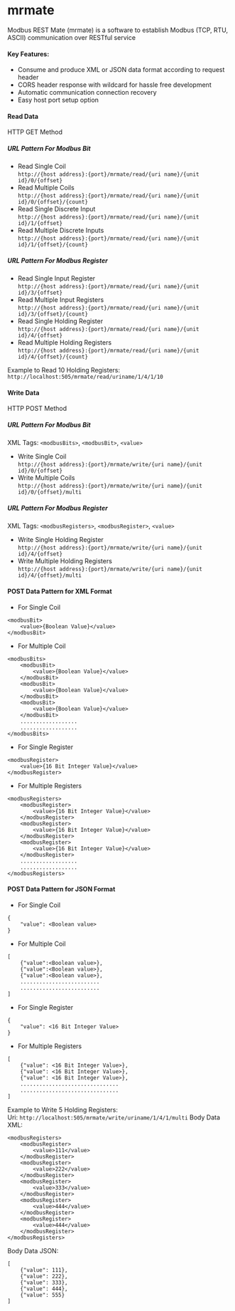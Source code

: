 # mrmate
Modbus REST Mate (mrmate) is a software to establish Modbus (TCP, RTU, ASCII) communication over RESTful service


#### Key Features:
- Consume and produce XML or JSON data format according to request header
- CORS header response with wildcard for hassle free development
- Automatic communication connection recovery
- Easy host port setup option



#### Read Data
HTTP GET Method

##### URL Pattern For Modbus Bit
- Read Single Coil <br />
`http://{host address}:{port}/mrmate/read/{uri name}/{unit id}/0/{offset}`
- Read Multiple Coils <br />
`http://{host address}:{port}/mrmate/read/{uri name}/{unit id}/0/{offset}/{count}`
- Read Single Discrete Input <br />
`http://{host address}:{port}/mrmate/read/{uri name}/{unit id}/1/{offset}`
- Read Multiple Discrete Inputs <br />
`http://{host address}:{port}/mrmate/read/{uri name}/{unit id}/1/{offset}/{count}`

##### URL Pattern For Modbus Register
- Read Single Input Register <br />
`http://{host address}:{port}/mrmate/read/{uri name}/{unit id}/3/{offset}`
- Read Multiple Input Registers <br />
`http://{host address}:{port}/mrmate/read/{uri name}/{unit id}/3/{offset}/{count}`
- Read Single Holding Register <br />
`http://{host address}:{port}/mrmate/read/{uri name}/{unit id}/4/{offset}`
- Read Multiple Holding Registers <br />
`http://{host address}:{port}/mrmate/read/{uri name}/{unit id}/4/{offset}/{count}`

Example to Read 10 Holding Registers: `http://localhost:505/mrmate/read/uriname/1/4/1/10` 

#### Write Data
HTTP POST Method

##### URL Pattern For Modbus Bit
XML Tags: `<modbusBits>`, `<modbusBit>`, `<value>`
- Write Single Coil <br />
`http://{host address}:{port}/mrmate/write/{uri name}/{unit id}/0/{offset}`
- Write Multiple Coils <br />
`http://{host address}:{port}/mrmate/write/{uri name}/{unit id}/0/{offset}/multi`

##### URL Pattern For Modbus Register
XML Tags: `<modbusRegisters>`, `<modbusRegister>`, `<value>`
- Write Single Holding Register <br />
`http://{host address}:{port}/mrmate/write/{uri name}/{unit id}/4/{offset}`
- Write Multiple Holding Registers <br />
`http://{host address}:{port}/mrmate/write/{uri name}/{unit id}/4/{offset}/multi`


#### POST Data Pattern for XML Format
- For Single Coil <br />
```
<modbusBit>
    <value>{Boolean Value}</value>
</modbusBit>
```
- For Multiple Coil <br />
```
<modbusBits>
    <modbusBit>
        <value>{Boolean Value}</value>
    </modbusBit>
    <modbusBit>
        <value>{Boolean Value}</value>
    </modbusBit>
    <modbusBit>
        <value>{Boolean Value}</value>
    </modbusBit>
    ..................
    ..................
</modbusBits>
```


- For Single Register <br />
```
<modbusRegister>
    <value>{16 Bit Integer Value}</value>
</modbusRegister>
```
- For Multiple Registers <br />
```
<modbusRegisters>
    <modbusRegister>
        <value>{16 Bit Integer Value}</value>
    </modbusRegister>
    <modbusRegister>
        <value>{16 Bit Integer Value}</value>
    </modbusRegister>
    <modbusRegister>
        <value>{16 Bit Integer Value}</value>
    </modbusRegister>
    ..................
    ..................
</modbusRegisters>
```

#### POST Data Pattern for JSON Format
- For Single Coil <br />
```
{
    "value": <Boolean value>
}
```
- For Multiple Coil <br />
```
[
    {"value":<Boolean value>},
    {"value":<Boolean value>},
    {"value":<Boolean value>},
    .........................
    .........................
]
```


- For Single Register <br />
```
{
    "value": <16 Bit Integer Value>
}
```
- For Multiple Registers <br />
```
[
    {"value": <16 Bit Integer Value>},
    {"value": <16 Bit Integer Value>},
    {"value": <16 Bit Integer Value>},
    ...............................
    ...............................
]
```

Example to Write 5 Holding Registers: <br />
Uri: `http://localhost:505/mrmate/write/uriname/1/4/1/multi`
Body Data XML:
```
<modbusRegisters>
    <modbusRegister>
        <value>111</value>
    </modbusRegister>
    <modbusRegister>
        <value>222</value>
    </modbusRegister>
    <modbusRegister>
        <value>333</value>
    </modbusRegister>
    <modbusRegister>
        <value>444</value>
    </modbusRegister>
    <modbusRegister>
        <value>444</value>
    </modbusRegister>
</modbusRegisters>
```

Body Data JSON:
```
[
    {"value": 111},
    {"value": 222},
    {"value": 333},
    {"value": 444},
    {"value": 555}
]
```